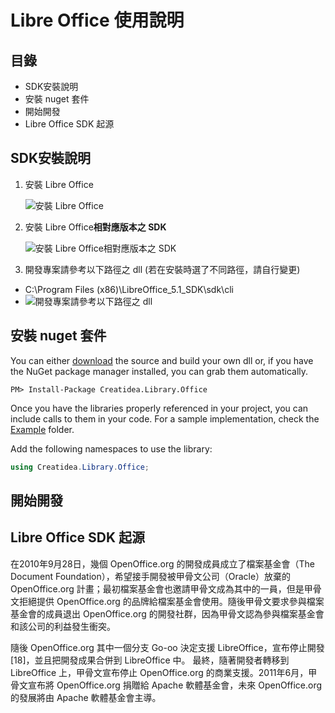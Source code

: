 # Libre Office 使用說明

## 目錄

- SDK安裝說明
- 安裝 nuget 套件
- 開始開發
- Libre Office SDK 起源

## SDK安裝說明

1. 安裝 Libre Office

    ![安裝 Libre Office](http://i.imgur.com/fZlP9QA.png)

2. 安裝 Libre Office**相對應版本之 SDK**

    ![安裝 Libre Office相對應版本之 SDK](http://i.imgur.com/iSM7uey.png)
    
3. 開發專案請參考以下路徑之 dll (若在安裝時選了不同路徑，請自行變更)
  - C:\Program Files (x86)\LibreOffice_5.1_SDK\sdk\cli 
  - ![開發專案請參考以下路徑之 dll](http://i.imgur.com/aRMd68y.png)

## 安裝 nuget 套件

You can either <a href="https://github.com/lettucebo/Creatidea.Library.Office.git">download</a> the source and build your own dll or, if you have the NuGet package manager installed, you can grab them automatically.

```
PM> Install-Package Creatidea.Library.Office
```

Once you have the libraries properly referenced in your project, you can include calls to them in your code. 
For a sample implementation, check the [Example](https://github.com/lettucebo/Creatidea.Library.Office/tree/master/Creatidea.Library.Office.Example) folder.

Add the following namespaces to use the library:
```csharp
using Creatidea.Library.Office;
```

## 開始開發

## Libre Office SDK 起源

在2010年9月28日，幾個 OpenOffice.org 的開發成員成立了檔案基金會（The Document Foundation），希望接手開發被甲骨文公司（Oracle）放棄的 OpenOffice.org 計畫；最初檔案基金會也邀請甲骨文成為其中的一員，但是甲骨文拒絕提供 OpenOffice.org 的品牌給檔案基金會使用。隨後甲骨文要求參與檔案基金會的成員退出 OpenOffice.org 的開發社群，因為甲骨文認為參與檔案基金會和該公司的利益發生衝突。

隨後 OpenOffice.org 其中一個分支 Go-oo 決定支援 LibreOffice，宣布停止開發[18]，並且把開發成果合併到 LibreOffice 中。
最終，隨著開發者轉移到 LibreOffice 上，甲骨文宣布停止 OpenOffice.org 的商業支援。2011年6月，甲骨文宣布將 OpenOffice.org 捐贈給 Apache 軟體基金會，未來 OpenOffice.org 的發展將由 Apache 軟體基金會主導。